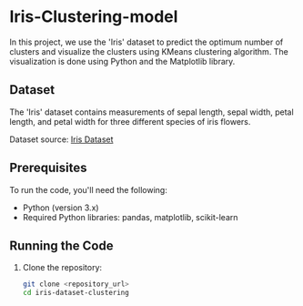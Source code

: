 # Iris-Clustering-model

In this project, we use the 'Iris' dataset to predict the optimum number of clusters and visualize the clusters using KMeans clustering algorithm. The visualization is done using Python and the Matplotlib library.

## Dataset

The 'Iris' dataset contains measurements of sepal length, sepal width, petal length, and petal width for three different species of iris flowers.

Dataset source: [Iris Dataset](https://bit.ly/3kXTdox)

## Prerequisites

To run the code, you'll need the following:
- Python (version 3.x)
- Required Python libraries: pandas, matplotlib, scikit-learn

## Running the Code

1. Clone the repository:
   ```bash
   git clone <repository_url>
   cd iris-dataset-clustering
